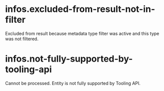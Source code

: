 # infos.excluded-from-result-not-in-filter

Excluded from result because metadata type filter was active and this type was not filtered.

# infos.not-fully-supported-by-tooling-api

Cannot be processed. Entity is not fully supported by Tooling API.
